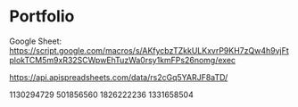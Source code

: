 # Portfolio



Google Sheet: https://script.google.com/macros/s/AKfycbzTZkkULKxvrP9KH7zQw4h9vjFtplokTCM5m9xR32SCWpwEhTuzWa0rsy1kmFPs26nomg/exec

https://api.apispreadsheets.com/data/rs2cGq5YARJF8aTD/

1130294729
501856560
1826222236
1331658504